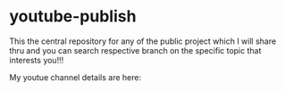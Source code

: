 # youtube-publish

This the central repository for any of the public project which I will share thru and you can search respective branch on the specific topic that interests you!!!

My youtue channel details are here:
